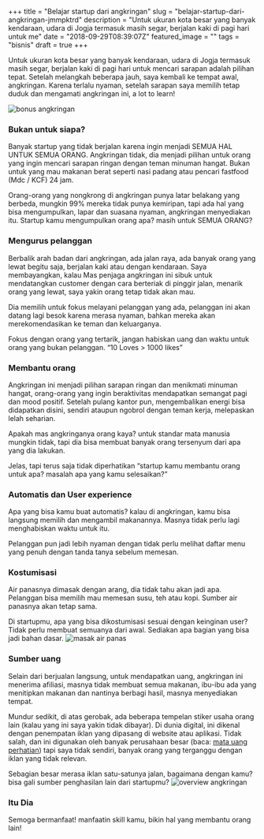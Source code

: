 +++
title = "Belajar startup dari angkringan"
slug = "belajar-startup-dari-angkringan-jmmpktrd"
description = "Untuk ukuran kota besar yang banyak kendaraan, udara di Jogja  termasuk masih segar, berjalan kaki di pagi hari untuk me"
date = "2018-09-29T08:39:07Z"
featured_image = ""
tags = "bisnis"
draft = true
+++ 
 
Untuk ukuran kota besar yang banyak kendaraan, udara di Jogja  termasuk masih segar, berjalan kaki di pagi hari untuk mencari sarapan adalah pilihan tepat. Setelah melangkah beberapa jauh, saya kembali ke tempat awal, angkringan. Karena terlalu nyaman, setelah sarapan saya memilih tetap duduk dan mengamati angkringan ini, a lot to learn!

![bonus angkringan](https://preview.ibb.co/fmabE9/emoji.jpg "bonus angkringan")

### Bukan untuk siapa?
Banyak startup yang tidak berjalan karena ingin menjadi SEMUA HAL UNTUK SEMUA ORANG. Angkringan tidak, dia menjadi pilihan untuk orang yang ingin mencari sarapan ringan dengan teman minuman hangat. Bukan untuk yang mau makanan berat seperti nasi padang atau pencari fastfood (Mdc / KCF) 24 jam.

Orang-orang yang nongkrong di angkringan punya latar belakang yang berbeda, mungkin 99% mereka tidak punya kemiripan, tapi ada hal yang bisa mengumpulkan, lapar dan suasana nyaman, angkringan menyediakan itu. Startup kamu mengumpulkan orang apa? masih untuk SEMUA ORANG?

### Mengurus pelanggan
Berbalik arah badan dari angkringan, ada jalan raya, ada banyak orang yang lewat begitu saja, berjalan kaki atau dengan kendaraan. Saya membayangkan, kalau Mas penjaga angkringan ini sibuk untuk mendatangkan customer dengan cara berteriak di pinggir jalan, menarik orang yang lewat, saya yakin orang tetap tidak akan mau.

Dia memilih untuk fokus melayani pelanggan yang ada, pelanggan ini akan datang lagi besok karena merasa nyaman, bahkan mereka akan merekomendasikan ke teman dan keluarganya. 

Fokus dengan orang yang tertarik, jangan habiskan uang dan waktu untuk orang yang bukan pelanggan. 
“10 Loves > 1000 likes”

### Membantu orang
Angkringan ini menjadi pilihan sarapan ringan dan menikmati minuman hangat, orang-orang yang ingin beraktivitas mendapatkan semangat pagi dan mood positif.  Setelah pulang kantor pun, mengembalikan energi bisa didapatkan disini, sendiri ataupun ngobrol dengan teman kerja, melepaskan lelah seharian.

Apakah mas angkringanya orang kaya? untuk standar mata manusia mungkin tidak, tapi dia bisa membuat banyak orang tersenyum dari apa yang dia lakukan.

Jelas, tapi terus saja tidak diperhatikan “startup kamu membantu orang untuk apa? masalah apa yang kamu selesaikan?”

### Automatis dan User experience
Apa yang bisa kamu buat automatis? kalau di angkringan, kamu bisa  langsung memilih dan mengambil makanannya. Masnya tidak perlu lagi menghabiskan waktu untuk itu. 

Pelanggan pun jadi lebih nyaman dengan tidak perlu melihat daftar menu yang penuh dengan tanda tanya sebelum memesan.

### Kostumisasi
Air panasnya dimasak dengan arang, dia tidak tahu akan jadi apa. Pelanggan bisa memilih mau memesan susu, teh atau kopi. Sumber air panasnya akan tetap sama.

Di startupmu, apa yang bisa dikostumisasi sesuai dengan keinginan user? Tidak perlu membuat semuanya dari awal. Sediakan apa bagian yang bisa jadi bahan dasar.
![masak air panas](https://preview.ibb.co/foU8SU/IMG_6445.jpg "masak air panas")

### Sumber uang
Selain dari berjualan langsung, untuk mendapatkan uang, angkringan ini menerima afiliasi, masnya tidak membuat semua makanan, ibu-ibu ada yang menitipkan makanan dan nantinya berbagi hasil, masnya menyediakan tempat.

Mundur sedikit, di atas gerobak, ada beberapa tempelan stiker usaha orang lain (kalau yang ini saya yakin tidak dibayar). Di dunia digital, ini dikenal dengan penempatan iklan yang dipasang di website atau aplikasi. Tidak salah, dan ini digunakan oleh banyak perusahaan besar (baca: [mata uang perhatian](https://medium.com/@Hilmanrdn/sisi-horror-sosial-media-950658d2a8bc)) tapi saya tidak sendiri, banyak orang yang terganggu dengan iklan yang tidak relevan.

Sebagian besar merasa iklan satu-satunya jalan, bagaimana dengan kamu? bisa gali sumber penghasilan lain dari startupmu?
![overview angkringan](https://image.ibb.co/bFboSU/IMG_6444.jpg  "overview angkringan")

### Itu Dia
Semoga bermanfaat! manfaatin skill kamu, bikin hal yang membantu orang lain!